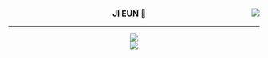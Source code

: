 <div align="center">
  
<img align="right" src="https://github-readme-stats.vercel.app/api/top-langs/?username=onezeun&theme=dracula&exclude_repo=Computer-Science-Engineering&layout=compact&langs_count=10"/>
  
  ### JI EUN 👋
  
  ---
  
  <a href="https://velog.io/@onezeun"><img src="https://img.shields.io/badge/onezeun.log-3DDC84?style=flat-square&logo=Velog&logoColor=white"/></a>
  <br>
  <img src="https://github-readme-stats.vercel.app/api?username=onzeun&show_icons=true&theme=dracula"/>
 
</div>

